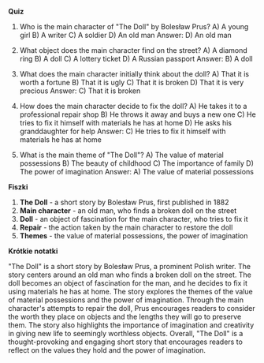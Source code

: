  **Quiz**

1. Who is the main character of "The Doll" by Bolesław Prus?
   A) A young girl
   B) A writer
   C) A soldier
   D) An old man
   Answer: D) An old man

2. What object does the main character find on the street?
   A) A diamond ring
   B) A doll
   C) A lottery ticket
   D) A Russian passport
   Answer: B) A doll

3. What does the main character initially think about the doll?
   A) That it is worth a fortune
   B) That it is ugly
   C) That it is broken
   D) That it is very precious
   Answer: C) That it is broken

4. How does the main character decide to fix the doll?
   A) He takes it to a professional repair shop
   B) He throws it away and buys a new one
   C) He tries to fix it himself with materials he has at home
   D) He asks his granddaughter for help
   Answer: C) He tries to fix it himself with materials he has at home

5. What is the main theme of "The Doll"?
   A) The value of material possessions
   B) The beauty of childhood
   C) The importance of family
   D) The power of imagination
   Answer: A) The value of material possessions

**Fiszki**

1. **The Doll** - a short story by Bolesław Prus, first published in 1882
2. **Main character** - an old man, who finds a broken doll on the street
3. **Doll** - an object of fascination for the main character, who tries to fix it
4. **Repair** - the action taken by the main character to restore the doll
5. **Themes** - the value of material possessions, the power of imagination

**Krótkie notatki**

"The Doll" is a short story by Bolesław Prus, a prominent Polish writer. The story centers around an old man who finds a broken doll on the street. The doll becomes an object of fascination for the man, and he decides to fix it using materials he has at home. The story explores the themes of the value of material possessions and the power of imagination. Through the main character's attempts to repair the doll, Prus encourages readers to consider the worth they place on objects and the lengths they will go to preserve them. The story also highlights the importance of imagination and creativity in giving new life to seemingly worthless objects. Overall, "The Doll" is a thought-provoking and engaging short story that encourages readers to reflect on the values they hold and the power of imagination.